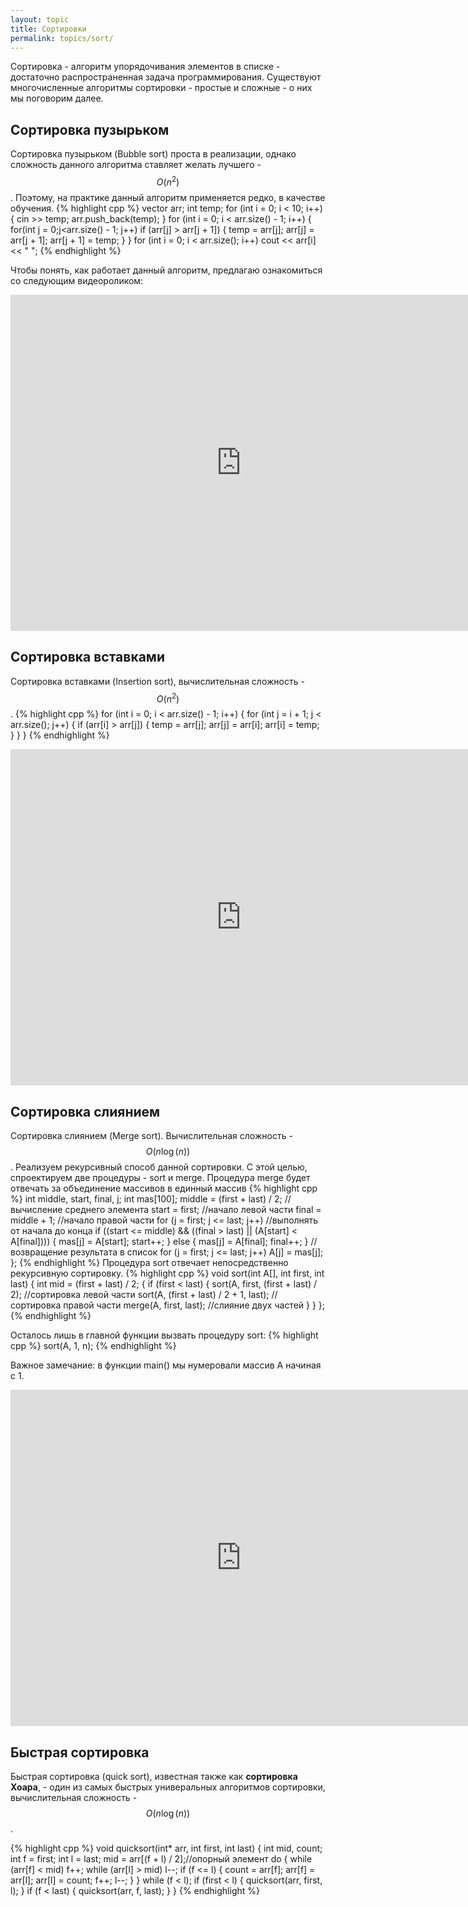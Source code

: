 ```yaml
---
layout: topic
title: Сортировки
permalink: topics/sort/
---
```

Сортировка - алгоритм упорядочивания элементов в списке - достаточно распространенная задача программирования. Существуют многочисленные алгоритмы сортировки - простые и сложные - о них мы поговорим далее.


## Сортировка пузырьком
Сортировка пузырьком (Bubble sort) проста в реализации, однако сложность данного алгоритма ставляет желать лучшего - $$O(n^2)$$. Поэтому, на практике данный алгоритм применяется редко, в качестве обучения.
{% highlight cpp %}
vector <int> arr;
int temp;
for (int i = 0; i < 10; i++)
{
	cin >> temp;
	arr.push_back(temp);
}
for (int i = 0; i < arr.size() - 1; i++)
{
	for(int j = 0;j<arr.size() - 1; j++)
		if (arr[j] > arr[j + 1])
		{
			temp = arr[j];
			arr[j] = arr[j + 1];
			arr[j + 1] = temp;
		}
}
for (int i = 0; i < arr.size(); i++)
	cout << arr[i] << " ";
{% endhighlight %}

Чтобы понять, как работает данный алгоритм, предлагаю ознакомиться со следующим видеороликом:
<iframe width="738" height="538" src="https://www.youtube.com/embed/lyZQPjUT5B4" frameborder="0" allow="accelerometer; autoplay; encrypted-media; gyroscope; picture-in-picture" allowfullscreen></iframe>



## Сортировка вставками
Сортировка вставками (Insertion sort), вычислительная сложность - $$O(n^2)$$.
{% highlight cpp %}
for (int i = 0; i < arr.size() - 1; i++) {
     for (int j = i + 1; j < arr.size(); j++) {
		if (arr[i] > arr[j]) {
			temp = arr[j];
			arr[j] = arr[i];
			arr[i] = temp;
		}
	}
}
{% endhighlight %}
<iframe width="738" height="538" src="https://www.youtube.com/embed/ROalU379l3U" frameborder="0" allow="accelerometer; autoplay; encrypted-media; gyroscope; picture-in-picture" allowfullscreen></iframe>



## Сортировка слиянием
Сортировка слиянием (Merge sort). Вычислительная сложность - $$O(n\log(n))$$. Реализуем рекурсивный способ данной сортировки.
С этой целью, спроектируем две процедуры - sort и merge.
Процедура merge будет отвечать за объединение массивов в единный массив
{% highlight cpp %}
int middle, start, final, j;
int mas[100];
middle = (first + last) / 2; //вычисление среднего элемента
start = first; //начало левой части
final = middle + 1; //начало правой части
for (j = first; j <= last; j++) //выполнять от начала до конца
	if ((start <= middle) && ((final > last) || (A[start] < A[final])))
	{
		mas[j] = A[start];
		start++;
	}
	else
	{
		mas[j] = A[final];
		final++;
	}
//возвращение результата в список
for (j = first; j <= last; j++) 
	A[j] = mas[j];
};
{% endhighlight %}
Процедура sort отвечает непосредственно рекурсивную сортировку.
{% highlight cpp %}
void sort(int A[], int first, int last)
{
        int mid = (first + last) / 2;
	{
	        if (first < last)
		{
		sort(A, first, (first + last) / 2); //сортировка левой части
		sort(A, (first + last) / 2 + 1, last); //сортировка правой части
		merge(A, first, last); //слияние двух частей
		}
	}
};
{% endhighlight %}

Осталось лишь в главной функции вызвать процедуру sort:
{% highlight cpp %}
sort(A, 1, n);
{% endhighlight %}

Важное замечание: в функции main() мы нумеровали массив А начиная с 1.

<iframe width="738" height="538" src="https://www.youtube.com/embed/XaqR3G_NVoo" frameborder="0" allow="accelerometer; autoplay; encrypted-media; gyroscope; picture-in-picture" allowfullscreen></iframe>



## Быстрая сортировка
Быстрая сортировка (quick sort), известная также как **сортировка Хоара**, - один из самых быстрых универальных алгоритмов сортировки, вычислительная сложность -  $$O(n\log(n))$$.

{% highlight cpp %}
void quicksort(int* arr, int first, int last)
{
 int mid, count;
 int f = first; int l = last;
 mid = arr[(f + l) / 2];//опорный элемент
 do
 {
	while (arr[f] < mid) f++;
	while (arr[l] > mid) l--;
	if (f <= l)
	    {
		count = arr[f];
		arr[f] = arr[l];
		arr[l] = count;
		f++;
		l--;
	    }
} while (f < l);
if (first < l)
{
	quicksort(arr, first, l);
}
if (f < last) 
{ 
        quicksort(arr, f, last); 
}
}
{% endhighlight %}
